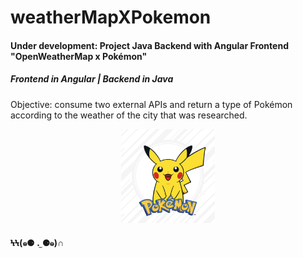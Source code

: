 # weatherMapXPokemon
<h4>Under development: Project Java Backend with Angular Frontend "OpenWeatherMap x Pokémon"</h4>
<h5>Frontend in Angular | Backend in Java</h5>
Objective: consume two external APIs and return a type of Pokémon according to the weather of the city that was researched.


<p align="center">
  <img src="https://raw.githubusercontent.com/reafreitas1/weatherMapXPokemon/63a7e60483e255c01213c7ed37d4385149d414b4/assets/pokemon.jpeg" width="150" height="150">
</p>



<h4>ϞϞ(๑⚈ ․̫ ⚈๑)∩</h4>



